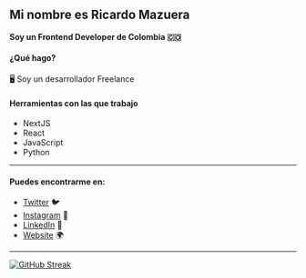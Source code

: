 ##  Mi nombre es Ricardo Mazuera

**Soy un Frontend Developer de Colombia 🇨🇴**

#### ¿Qué hago?

🖥 Soy un desarrollador Freelance

#### Herramientas con las que trabajo

- NextJS
- React
- JavaScript
- Python

------------


####  Puedes encontrarme en:
- [Twitter](https://twitter.com/ricardomazuera_ "Twitter") 🐦
- [Instagram](https://www.instagram.com/ricardomazuera_/ "Instagram") 📸
- [LinkedIn](https://www.linkedin.com/in/ricardomazuera/?locale=en_US "LinkedIn") 💼
- [Website](https://ricardomazuera.com "Website") 🌍


------------


[![GitHub Streak](https://github-readme-streak-stats.herokuapp.com?user=ricardomazuera&theme=tokyonight_duo&date_format=j%20M%5B%20Y%5D)](https://git.io/streak-stats)
